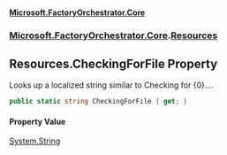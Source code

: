 #### [Microsoft.FactoryOrchestrator.Core](./Microsoft-FactoryOrchestrator-Core.md 'Microsoft.FactoryOrchestrator.Core')
### [Microsoft.FactoryOrchestrator.Core](./Microsoft-FactoryOrchestrator-Core.md 'Microsoft.FactoryOrchestrator.Core').[Resources](./Microsoft-FactoryOrchestrator-Core-Resources.md 'Microsoft.FactoryOrchestrator.Core.Resources')
## Resources.CheckingForFile Property
Looks up a localized string similar to Checking for {0}....  
```csharp
public static string CheckingForFile { get; }
```
#### Property Value
[System.String](https://docs.microsoft.com/en-us/dotnet/api/System.String 'System.String')  
